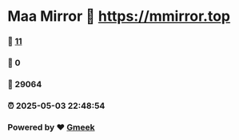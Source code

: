 # Maa Mirror :link: https://mmirror.top 
### :page_facing_up: [11](https://mmirror.top/tag.html) 
### :speech_balloon: 0 
### :hibiscus: 29064 
### :alarm_clock: 2025-05-03 22:48:54 
### Powered by :heart: [Gmeek](https://github.com/Meekdai/Gmeek)
